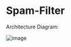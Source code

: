 # Spam-Filter

Architecture Diagram:

![image](https://user-images.githubusercontent.com/84438768/204626300-0fb6ab69-3043-41cb-9d57-3c0aa52ad4d3.png|width=100)
